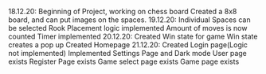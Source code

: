 18.12.20:
Beginning of Project, working on chess board
Created a 8x8 board, and can put images on the spaces.
19.12.20:
Individual Spaces can be selected
Rook Placement logic implemented
Amount of moves is now counted
Timer implemented
20.12.20:
Created Win state for game
Win state creates a pop up
Created Homepage
21.12.20:
Created Login page(Logic not implemented)
Implemented Settings Page and Dark mode
User page exists
Register Page exists
Game select page exists
Game page exists